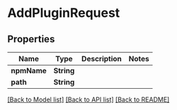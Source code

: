 # AddPluginRequest

## Properties
Name | Type | Description | Notes
------------ | ------------- | ------------- | -------------
**npmName** | **String** |  | 
**path** | **String** |  | 

[[Back to Model list]](../README.md#documentation-for-models) [[Back to API list]](../README.md#documentation-for-api-endpoints) [[Back to README]](../README.md)


